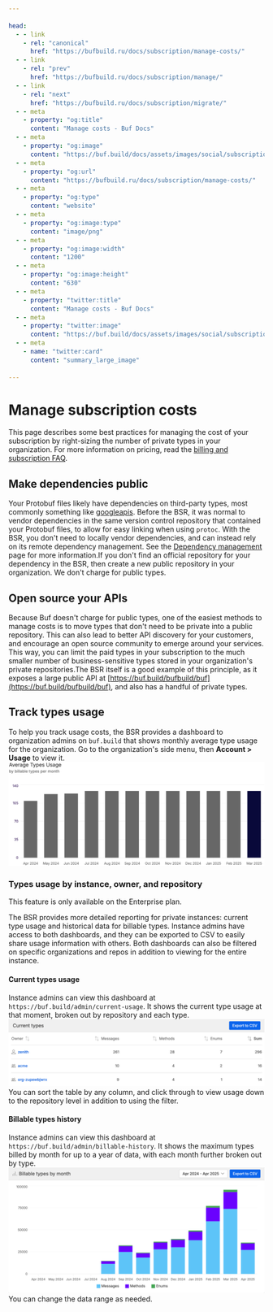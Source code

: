 ```yaml
---

head:
  - - link
    - rel: "canonical"
      href: "https://bufbuild.ru/docs/subscription/manage-costs/"
  - - link
    - rel: "prev"
      href: "https://bufbuild.ru/docs/subscription/manage/"
  - - link
    - rel: "next"
      href: "https://bufbuild.ru/docs/subscription/migrate/"
  - - meta
    - property: "og:title"
      content: "Manage costs - Buf Docs"
  - - meta
    - property: "og:image"
      content: "https://buf.build/docs/assets/images/social/subscription/manage-costs.png"
  - - meta
    - property: "og:url"
      content: "https://bufbuild.ru/docs/subscription/manage-costs/"
  - - meta
    - property: "og:type"
      content: "website"
  - - meta
    - property: "og:image:type"
      content: "image/png"
  - - meta
    - property: "og:image:width"
      content: "1200"
  - - meta
    - property: "og:image:height"
      content: "630"
  - - meta
    - property: "twitter:title"
      content: "Manage costs - Buf Docs"
  - - meta
    - property: "twitter:image"
      content: "https://buf.build/docs/assets/images/social/subscription/manage-costs.png"
  - - meta
    - name: "twitter:card"
      content: "summary_large_image"

---
```


# Manage subscription costs

This page describes some best practices for managing the cost of your subscription by right-sizing the number of private types in your organization. For more information on pricing, read the [billing and subscription FAQ](../faq/).

## Make dependencies public

Your Protobuf files likely have dependencies on third-party types, most commonly something like [googleapis](https://buf.build/googleapis/googleapis). Before the BSR, it was normal to vendor dependencies in the same version control repository that contained your Protobuf files, to allow for easy linking when using `protoc`. With the BSR, you don't need to locally vendor dependencies, and can instead rely on its remote dependency management. See the [Dependency management](../../bsr/module/dependency-management/) page for more information.If you don't find an official repository for your dependency in the BSR, then create a new public repository in your organization. We don't charge for public types.

## Open source your APIs

Because Buf doesn't charge for public types, one of the easiest methods to manage costs is to move types that don't need to be private into a public repository. This can also lead to better API discovery for your customers, and encourage an open source community to emerge around your services. This way, you can limit the paid types in your subscription to the much smaller number of business-sensitive types stored in your organization's private repositories.The BSR itself is a good example of this principle, as it exposes a large public API at [https://buf.build/bufbuild/buf](https://buf.build/bufbuild/buf), and also has a handful of private types.

## Track types usage

To help you track usage costs, the BSR provides a dashboard to organization admins on `buf.build` that shows monthly average type usage for the organization. Go to the organization's side menu, then **Account > Usage** to view it.![Example dashboard](../../images/bsr/types-usage-public.png)

### Types usage by instance, owner, and repository

This feature is only available on the Enterprise plan.

The BSR provides more detailed reporting for private instances: current type usage and historical data for billable types. Instance admins have access to both dashboards, and they can be exported to CSV to easily share usage information with others. Both dashboards can also be filtered on specific organizations and repos in addition to viewing for the entire instance.

#### Current types usage

Instance admins can view this dashboard at `https://buf.build/admin/current-usage`. It shows the current type usage at that moment, broken out by repository and each type.![Example dashboard](../../images/bsr/types-usage-private-current.png)You can sort the table by any column, and click through to view usage down to the repository level in addition to using the filter.

#### Billable types history

Instance admins can view this dashboard at `https://buf.build/admin/billable-history`. It shows the maximum types billed by month for up to a year of data, with each month further broken out by type.![Example dashboard](../../images/bsr/types-usage-private-history.png)You can change the data range as needed.
